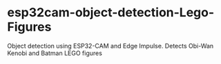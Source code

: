 # esp32cam-object-detection-Lego-Figures
Object detection using ESP32-CAM and Edge Impulse. Detects Obi-Wan Kenobi and Batman LEGO figures
